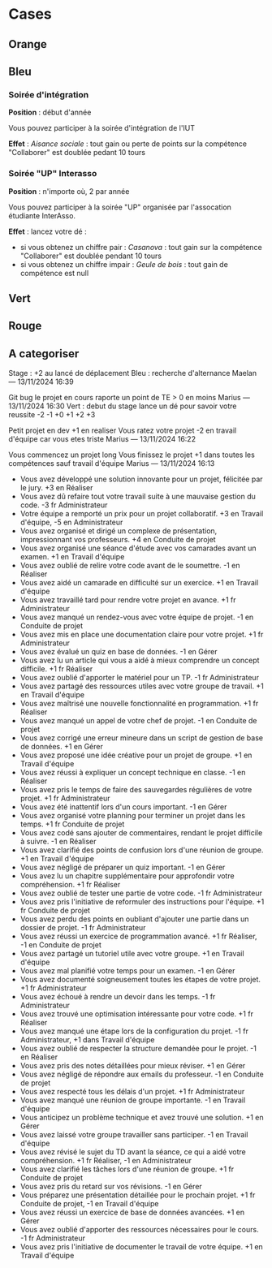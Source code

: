 # Cases

## Orange

## Bleu

### Soirée d'intégration

**Position** : début d'année

Vous pouvez participer à la soirée d'intégration de l'IUT

**Effet** : *Aisance sociale* : tout gain ou perte de points sur la compétence "Collaborer" est doublée pedant 10 tours

### Soirée "UP" Interasso

**Position** : n'importe où, 2 par année

Vous pouvez participer à la soirée "UP" organisée par l'assocation étudiante InterAsso.

**Effet** : lancez votre dé :

- si vous obtenez un chiffre pair : *Casanova* : tout gain sur la compétence "Collaborer" est doublée pendant 10 tours
- si vous obtenez un chiffre impair : *Geule de bois* : tout gain de compétence est null

## Vert

## Rouge

## A categoriser

Stage : +2 au lancé de déplacement
Bleu : recherche d'alternance
Maelan — 13/11/2024 16:39

Git bug le projet en cours raporte un point de TE > 0 en moins
Marius — 13/11/2024 16:30
Vert : debut  du stage lance un dé pour savoir votre reussite -2 -1 +0 +1 +2 +3

Petit projet en dev +1 en realiser
Vous ratez votre projet -2 en travail d'équipe car vous etes triste
Marius — 13/11/2024 16:22

Vous commencez un projet long
Vous finissez le projet +1 dans toutes les compétences sauf travail d'équipe
Marius — 13/11/2024 16:13

- Vous avez développé une solution innovante pour un projet, félicitée par le jury. +3 en Réaliser
- Vous avez dû refaire tout votre travail suite à une mauvaise gestion du code. -3 fr Administrateur
- Votre équipe a remporté un prix pour un projet collaboratif. +3 en Travail d'équipe, -5 en Administrateur
- Vous avez organisé et dirigé un complexe de présentation, impressionnant vos professeurs. +4 en Conduite de projet
- Vous avez organisé une séance d'étude avec vos camarades avant un examen. +1 en Travail d'équipe
- Vous avez oublié de relire votre code avant de le soumettre. -1 en Réaliser
- Vous avez aidé un camarade en difficulté sur un exercice. +1 en Travail d'équipe
- Vous avez travaillé tard pour rendre votre projet en avance. +1 fr Administrateur
- Vous avez manqué un rendez-vous avec votre équipe de projet. -1 en Conduite de projet
- Vous avez mis en place une documentation claire pour votre projet. +1 fr Administrateur
- Vous avez évalué un quiz en base de données. -1 en Gérer
- Vous avez lu un article qui vous a aidé à mieux comprendre un concept difficile. +1 fr Réaliser
- Vous avez oublié d'apporter le matériel pour un TP. -1 fr Administrateur
- Vous avez partagé des ressources utiles avec votre groupe de travail. +1 en Travail d'équipe
- Vous avez maîtrisé une nouvelle fonctionnalité en programmation. +1 fr Réaliser
- Vous avez manqué un appel de votre chef de projet. -1 en Conduite de projet
- Vous avez corrigé une erreur mineure dans un script de gestion de base de données. +1 en Gérer
- Vous avez proposé une idée créative pour un projet de groupe. +1 en Travail d'équipe
- Vous avez réussi à expliquer un concept technique en classe. -1 en Réaliser
- Vous avez pris le temps de faire des sauvegardes régulières de votre projet. +1 fr Administrateur
- Vous avez été inattentif lors d'un cours important. -1 en Gérer
- Vous avez organisé votre planning pour terminer un projet dans les temps. +1 fr Conduite de projet
- Vous avez codé sans ajouter de commentaires, rendant le projet difficile à suivre. -1 en Réaliser
- Vous avez clarifié des points de confusion lors d'une réunion de groupe. +1 en Travail d'équipe
- Vous avez négligé de préparer un quiz important. -1 en Gérer
- Vous avez lu un chapitre supplémentaire pour approfondir votre compréhension. +1 fr Réaliser
- Vous avez oublié de tester une partie de votre code. -1 fr Administrateur
- Vous avez pris l'initiative de reformuler des instructions pour l'équipe. +1 fr Conduite de projet
- Vous avez perdu des points en oubliant d'ajouter une partie dans un dossier de projet. -1 fr Administrateur
- Vous avez réussi un exercice de programmation avancé. +1 fr Réaliser, -1 en Conduite de projet
- Vous avez partagé un tutoriel utile avec votre groupe. +1 en Travail d'équipe
- Vous avez mal planifié votre temps pour un examen. -1 en Gérer
- Vous avez documenté soigneusement toutes les étapes de votre projet. +1 fr Administrateur
- Vous avez échoué à rendre un devoir dans les temps. -1 fr Administrateur
- Vous avez trouvé une optimisation intéressante pour votre code. +1 fr Réaliser
- Vous avez manqué une étape lors de la configuration du projet. -1 fr Administrateur, +1 dans Travail d'équipe
- Vous avez oublié de respecter la structure demandée pour le projet. -1 en Réaliser
- Vous avez pris des notes détaillées pour mieux réviser. +1 en Gérer
- Vous avez négligé de répondre aux emails du professeur. -1 en Conduite de projet
- Vous avez respecté tous les délais d'un projet. +1 fr Administrateur
- Vous avez manqué une réunion de groupe importante. -1 en Travail d'équipe
- Vous anticipez un problème technique et avez trouvé une solution. +1 en Gérer
- Vous avez laissé votre groupe travailler sans participer. -1 en Travail d'équipe
- Vous avez révisé le sujet du TD avant la séance, ce qui a aidé votre compréhension. +1 fr Réaliser, -1 en Administrateur
- Vous avez clarifié les tâches lors d'une réunion de groupe. +1 fr Conduite de projet
- Vous avez pris du retard sur vos révisions. -1 en Gérer
- Vous préparez une présentation détaillée pour le prochain projet. +1 fr Conduite de projet, -1 en Travail d'équipe
- Vous avez réussi un exercice de base de données avancées. +1 en Gérer
- Vous avez oublié d'apporter des ressources nécessaires pour le cours. -1 fr Administrateur
- Vous avez pris l'initiative de documenter le travail de votre équipe. +1 en Travail d'équipe
